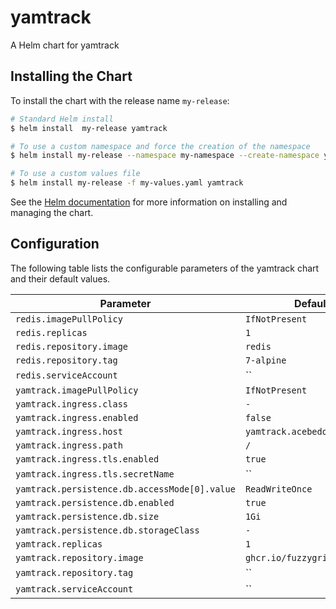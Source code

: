 # yamtrack

A Helm chart for yamtrack

## Installing the Chart

To install the chart with the release name `my-release`:

```bash
# Standard Helm install
$ helm install  my-release yamtrack

# To use a custom namespace and force the creation of the namespace
$ helm install my-release --namespace my-namespace --create-namespace yamtrack

# To use a custom values file
$ helm install my-release -f my-values.yaml yamtrack
```

See the [Helm documentation](https://helm.sh/docs/intro/using_helm/) for more information on installing and managing the chart.

## Configuration

The following table lists the configurable parameters of the yamtrack chart and their default values.

| Parameter                                     | Default                      |
| --------------------------------------------- | ---------------------------- |
| `redis.imagePullPolicy`                       | `IfNotPresent`               |
| `redis.replicas`                              | `1`                          |
| `redis.repository.image`                      | `redis`                      |
| `redis.repository.tag`                        | `7-alpine`                   |
| `redis.serviceAccount`                        | ``                           |
| `yamtrack.imagePullPolicy`                    | `IfNotPresent`               |
| `yamtrack.ingress.class`                      | `-`                          |
| `yamtrack.ingress.enabled`                    | `false`                      |
| `yamtrack.ingress.host`                       | `yamtrack.acebedo.fr`        |
| `yamtrack.ingress.path`                       | `/`                          |
| `yamtrack.ingress.tls.enabled`                | `true`                       |
| `yamtrack.ingress.tls.secretName`             | ``                           |
| `yamtrack.persistence.db.accessMode[0].value` | `ReadWriteOnce`              |
| `yamtrack.persistence.db.enabled`             | `true`                       |
| `yamtrack.persistence.db.size`                | `1Gi`                        |
| `yamtrack.persistence.db.storageClass`        | `-`                          |
| `yamtrack.replicas`                           | `1`                          |
| `yamtrack.repository.image`                   | `ghcr.io/fuzzygrim/yamtrack` |
| `yamtrack.repository.tag`                     | ``                           |
| `yamtrack.serviceAccount`                     | ``                           |


